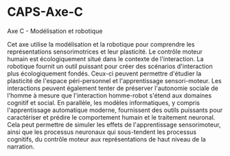 # CAPS-Axe-C

Axe C - Modélisation et robotique

Cet axe utilise la modélisation et la robotique pour comprendre les représentations sensorimotrices et leur plasticité.  Le contrôle moteur humain est écologiquement situé dans le contexte de l'interaction.  La robotique fournit un outil puissant pour créer des scénarios d'interaction plus écologiquement fondés.  Ceux-ci peuvent permettre d'étudier la plasticité de l'espace péri-personnel et l'apprentissage sensori-moteur.  Les interactions peuvent également tenter de préserver l'autonomie sociale de l'homme à mesure que l'interaction homme-robot s'étend aux domaines cognitif et social.
En parallèle, les modèles informatiques, y compris l'apprentissage automatique moderne, fournissent des outils puissants pour caractériser et prédire le comportement humain et le traitement neuronal.  Cela peut permettre de simuler les effets de l'apprentissage sensorimoteur, ainsi que les processus neuronaux qui sous-tendent les processus cognitifs, du contrôle moteur aux représentations de haut niveau de la narration.



